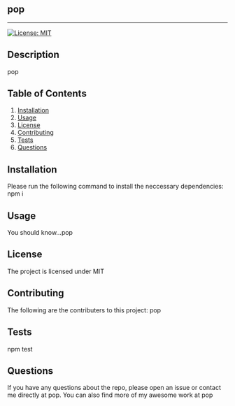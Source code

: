 ## pop
  ---------------------------------------------------------------------
  [![License: MIT](https://img.shields.io/badge/License-MIT-yellow.svg)](https://opensource.org/licenses/MIT)

  ## Description 
  pop
  
  ## Table of Contents
  1. [Installation](#installation)
  2. [Usage](#usage)
  3. [License](#license)
  4. [Contributing](#contributing) 
  5. [Tests](#tests)
  6. [Questions](#questions)

  ## Installation
  Please run the following command to install the neccessary dependencies: npm i

  ## Usage
  You should know...pop

  ## License
  The project is licensed under MIT
  

  ## Contributing
  The following are the contributers to this project: pop

  ## Tests
  npm test

  ## Questions
  If you have any questions about the repo, please open an issue or contact me directly at pop. You can also find more of my awesome work at pop